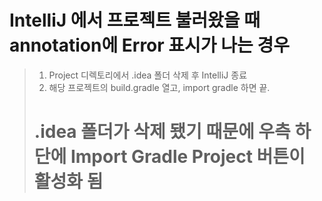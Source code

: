 # IntelliJ 에서 프로젝트 불러왔을 때 annotation에 Error 표시가 나는 경우
> 1. Project 디렉토리에서 .idea 폴더 삭제 후 IntelliJ 종료
> 2. 해당 프로젝트의 build.gradle 열고, import gradle 하면 끝. 
> # .idea 폴더가 삭제 됐기 때문에 우측 하단에 Import Gradle Project 버튼이 활성화 됨

